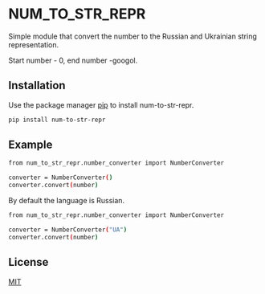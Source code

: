 # NUM_TO_STR_REPR 

Simple module that convert the number to the Russian and Ukrainian string representation.

Start number - 0, end number -googol.

## Installation

Use the package manager [pip](https://pip.pypa.io/en/stable/) to install num-to-str-repr.

```bash
pip install num-to-str-repr
```

## Example

```bash
from num_to_str_repr.number_converter import NumberConverter

converter = NumberConverter()
converter.convert(number)
```

By default the language is Russian.
```bash
from num_to_str_repr.number_converter import NumberConverter

converter = NumberConverter("UA")
converter.convert(number)
```

## License
[MIT](https://choosealicense.com/licenses/mit/)
